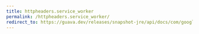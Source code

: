 ```yaml
---
title: httpheaders.service_worker
permalink: /httpheaders.service_worker/
redirect_to: https://guava.dev/releases/snapshot-jre/api/docs/com/google/common/net/HttpHeaders.html#SERVICE_WORKER
---
```

